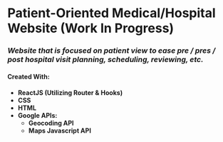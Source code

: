 <h1>Patient-Oriented Medical/Hospital Website <strong>(Work In Progress)</strong></h1>

<h3><em>Website that is focused on patient view to ease pre / pres / post hospital visit planning, scheduling, reviewing, etc.</em></h3>

<h4>Created With:<h4>
<ul>
<li>ReactJS (Utilizing Router & Hooks)</li>
<li>CSS</li>
<li>HTML</li>
<li>Google APIs:
  <ul>
    <li>Geocoding API</li>
    <li>Maps Javascript API</li>
  </ul>
</li>
</ul>
